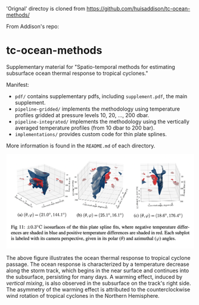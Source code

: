 
'Orignal' directoy is  cloned from https://github.com/huisaddison/tc-ocean-methods/


From Addison's repo:


# tc-ocean-methods

Supplementary material for "Spatio-temporal methods for estimating subsurface
ocean thermal response to tropical cyclones."

Manifest:

* `pdf/` contains supplementary pdfs, including `supplement.pdf`, the main 
  supplement.
* `pipeline-gridded/` implements the methodology using temperature profiles 
  gridded at pressure levels 10, 20, ..., 200 dbar.
* `pipeline-integrated/` implements the methodology using the vertically 
  averaged temperature profiles (from 10 dbar to 200 bar).
* `implementations/` provides custom code for thin plate splines.

More information is found in the `README.md` of each directory.

![](img/isosurface.png)

The above figure illustrates the ocean thermal response to tropical cyclone
passage.  The ocean response is characterized by a temperature decrease
along the storm track, which begins in the near surface and continues into
the subsurface, persisting for many days.  A warming effect, induced by
_vertical mixing_, is also observed in the subsurface on the track's right
side.  The asymmetry of the warming effect is attributed to the counterclockwise
wind rotation of tropical cyclones in the Northern Hemisphere.
